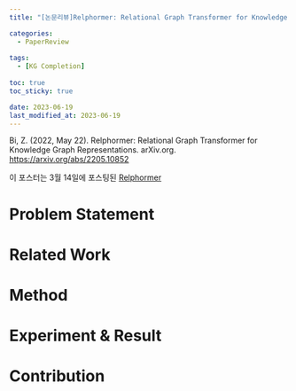 ```yaml
---
title: "[논문리뷰]Relphormer: Relational Graph Transformer for Knowledge Graph Representation"

categories: 
  - PaperReview
  
tags:
  - [KG Completion]
  
toc: true
toc_sticky: true

date: 2023-06-19
last_modified_at: 2023-06-19
---
```


Bi, Z. (2022, May 22). Relphormer: Relational Graph Transformer for Knowledge Graph Representations. arXiv.org. https://arxiv.org/abs/2205.10852

이 포스터는 3월 14일에 포스팅된 [Relphormer]("https://meaningful96.github.io/paperreview/Relphormer/")

# Problem Statement
# Related Work
# Method
# Experiment & Result
# Contribution
